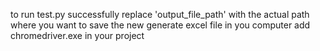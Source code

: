 to run test.py successfully replace  'output_file_path' with the actual path where you want to save the new generate excel file in you computer
add chromedriver.exe in your project
